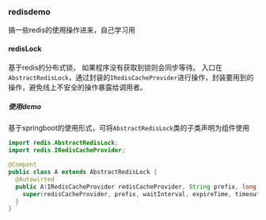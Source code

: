 ### redisdemo
搞一些redis的使用操作进来，自己学习用

#### redisLock
基于redis的分布式锁，
如果程序没有获取到锁则会同步等待。
入口在`AbstractRedisLock`，通过封装的`IRedisCacheProvider`进行操作，封装要用到的操作，避免线上不安全的操作暴露给调用者。

##### 使用demo
基于springboot的使用形式，可将`AbstractRedisLock`类的子类声明为组件使用
```java
import redis.AbstractRedisLock;
import redis.IRedisCacheProvider;

@Compent
public class A extends AbstractRedisLock {
  @Autowirted
  public A(IRedisCacheProvider redisCacheProvider, String prefix, long waitInterval, int expireTime, long timeoutTime) {
    super(redisCacheProvider, prefix, waitInterval, expireTime, timeoutTime);
  }
}
```
